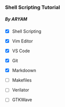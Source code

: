 ### Shell Scripting Tutorial
##### By ARYAM

- [x] Shell Scripting 
- [x] Vim Editor
- [x] VS Code
- [x] Git
- [x] Markdoown
- [ ] Makefiles
- [ ] Verilator
- [ ] GTKWave






